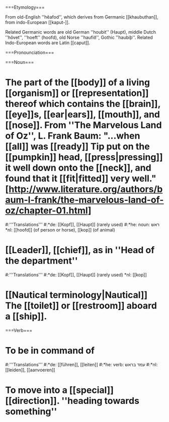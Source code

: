 ===Etymology===

From old-English ''h&ecirc;afod'', which derives from Germanic [[khaubuthan]], from indo-European [[kaput-]].

Related Germanic words are old German ''houbit'' (Haupt), middle Dutch ''h&ocirc;vet'', ''hoeft'' (hoofd), old Norse ''haufi&eth;'', Gothic ''haubi&thorn;''. Related Indo-European words are Latin [[caput]].

===Pronounciation===

===Noun===

# The part of the [[body]] of a living [[organism]] or [[representation]] thereof which contains the [[brain]], [[eye]]s, [[ear|ears]], [[mouth]], and [[nose]].  From ''The Marvelous Land of Oz'', L. Frank Baum: "...when [[all]] was [[ready]] Tip put on the [[pumpkin]] head, [[press|pressing]] it well down onto the [[neck]], and found that it [[fit|fitted]] very well." [http://www.literature.org/authors/baum-l-frank/the-marvelous-land-of-oz/chapter-01.html]
#:'''Translations'''
#:*de: [[Kopf]], [[Haupt]] (rarely used)
#:*he: noun: ראש 
*nl: [[hoofd]] (of person or horse), [[kop]] (of animal)
# [[Leader]], [[chief]], as in ''Head of the department''
#:'''Translations'''
#:*de: [[Kopf]], [[Haupt]] (rarely used)
*nl: [[kop]] 
# [[Nautical terminology|Nautical]] The [[toilet]] or [[restroom]] aboard a [[ship]].

===Verb===
# To be in command of
#:'''Translations'''
#:*de: [[führen]], [[leiten]] 
#:*he: verb: עמד בראש 
#:*nl: [[leiden]], [[aanvoeren]] 
# To move into a [[special]] [[direction]]. ''heading towards something''